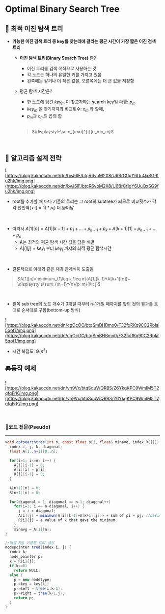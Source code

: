 # **Optimal Binary Search Tree**

## 📌 최적 이진 탐색 트리

- **가능한 이진 검색 트리 중 key를 찾는데에 걸리는 평균 시간이 가장 짧은 이진 검색 트리**
    - **이진 탐색 트리(Binary Search Tree)** 란?
        - 이진 트리를 검색 목적으로 사용하는 것
        - 각 노드는 하나의 유일한 키를 가지고 있음
        - 왼쪽에는 같거나 더 작은 값을, 오른쪽에는 더 큰 값을 저장함

    - 평균 탐색 시간은?
        - 한 노드에 담긴 $key_m$ 이 찾고자하는 search key일 확률:  $p_m$
        - $key_m$ 을 찾기까지의 비교횟수: $c_m$ 라 할때,
        - $p_m$과 $c_m$의 곱의 합

        </br>
        
        > $\displaystyle\sum_{m=i}^{j}{c_mp_m}$
        
</br>

## 🚗 알고리즘 설계 전략

![https://blog.kakaocdn.net/dn/bvJ6lF/btqR6voM2X8/U6BrCfIgY6UuQxSG9fu2hk/img.png](https://blog.kakaocdn.net/dn/bvJ6lF/btqR6voM2X8/U6BrCfIgY6UuQxSG9fu2hk/img.png)

- root를 추가할 때 마다 기존의 트리는 그 root의 subtree가 되므로 비교횟수가 각각 한번씩( $c_i(=1)*p_i$) 더 늘어남

</br>

- 따라서 $A[1][n] = A[1][k-1]+p_1+...+p_{k-1}+p_k+A[k+1][1]+p_{k+1}+...+p_n$
    - A는 최적의 평균 탐색 시간 값을 담은 배열
    - $A[i][j] = key_i$ 부터 $key_j$ 까지의 최적 평균 탐색시간

</br>

- 결론적으로 아래와 같은 재귀 관계식이 도출됨

<aside>
  
  > $A[1][n]=minimum_{1\leq k \leq n}(A[1][k-1]+A[k+1][n])+ \displaystyle\sum_{m=1}^{n}{p_m}(i\lt j)$
                                                                                                   
</aside>

</br>

- 왼쪽 sub tree의 노드 개수가 0개일 때부터 n-1개일 때까지를 앞의 것의 결과를 토대로 순서대로 구함(bottom-up 방식)

![https://blog.kakaocdn.net/dn/cgOcOO/btqSmBHBmo0/F32fxRKq90C2Rblal5qof1/img.png](https://blog.kakaocdn.net/dn/cgOcOO/btqSmBHBmo0/F32fxRKq90C2Rblal5qof1/img.png)

- 시간 복잡도: $Θ(n^3)$

## 🚘동작 예제

![https://blog.kakaocdn.net/dn/vh9Vx/btqSduWQRBS/Z6YkgKPC9WmIM5T2qfqFrK/img.png](https://blog.kakaocdn.net/dn/vh9Vx/btqSduWQRBS/Z6YkgKPC9WmIM5T2qfqFrK/img.png)

</br>

### 📝코드 전문(Pseudo)

---

```java
void optsearchtree(int n, const float p[], float& minavg, index R[][]) {
  index i, j, k, diagonal;
  float A[1..n+1][0..n];
  
  for(i=1; i<=n; i++) {
    A[i][i-1] = 0;
    A[i][i] = p[i];
    R[i][i-1] = 0;
  }
  
  A[n+1][n] = 0;
  R[n+1][n] = 0;
  
  for(diagonal = 1; diagonal <= n-1; diagonal++)
    for(i=1; i <= n-diagonal; i++) {
      j = i + diagonal;
      A[i][j] = minimum(A[i][k-1]+A[k+1][j])) + sum of pi ~ pj; //basic operation
      R[i][j] = a value of k that gave the minimum;
    }
    minavg = A[1][n];
}

//배열 R을 이용해 트리 생성
nodepointer tree(index i, j) {
  index k;
  node_pointer p;
  k = R[i][j];
  if(k==0)
    return NULL;
  else {
    p = new nodetype;
    p->key = key[k];
    p->left = tree(i,k-1);
    p->right = tree(k+1,j);
    return p;
  }
}
```
